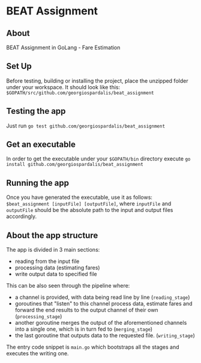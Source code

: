 # BEAT Assignment
## About
BEAT Assignment in GoLang - Fare Estimation

## Set Up
Before testing, building or installing the project,
place the unzipped folder under your workspace. It should look
like this:
`$GOPATH/src/github.com/georgiospardalis/beat_assignment`

## Testing the app
Just run `go test github.com/georgiospardalis/beat_assignment`

## Get an executable
In order to get the executable under your `$GOPATH/bin` directory
execute `go install github.com/georgiospardalis/beat_assignment`

## Running the app
Once you have generated the executable, use it as follows: 
`$beat_assignment [inputFile] [outputFile]`, where `inputFile`
and `outputFile` should be the absolute path to the input and
output files accordingly.

## About the app structure
The app is divided in 3 main  sections:
- reading from the input file
- processing data (estimating fares)
- write output data to specified file

This can be also seen through the pipeline where: 
- a channel is provided, with data being read line by line
(`reading_stage`)
- goroutines that "listen" to this channel process data,
  estimate fares and forward the end results to the output channel
  of their own (`processing_stage`)
- another goroutine merges the output of the aforementioned channels
  into a single one, which is in turn fed to (`merging_stage`)
- the last goroutine that outputs data to the
  requested file. (`writing_stage`)
  
The entry code snippet is `main.go` which bootstraps all the stages
and executes the writing one.